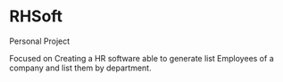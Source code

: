 # RHSoft

Personal Project

Focused on Creating a HR software able to generate list Employees of a company and list them by department.

